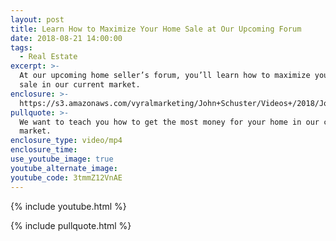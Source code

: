 ```yaml
---
layout: post
title: Learn How to Maximize Your Home Sale at Our Upcoming Forum
date: 2018-08-21 14:00:00
tags:
  - Real Estate
excerpt: >-
  At our upcoming home seller’s forum, you’ll learn how to maximize your home
  sale in our current market.
enclosure: >-
  https://s3.amazonaws.com/vyralmarketing/John+Schuster/Videos+/2018/John+Schuster+Group-+Forum.mp4
pullquote: >-
  We want to teach you how to get the most money for your home in our current
  market.
enclosure_type: video/mp4
enclosure_time:
use_youtube_image: true
youtube_alternate_image:
youtube_code: 3tmmZ12VnAE
---
```


{% include youtube.html %}

{% include pullquote.html %}